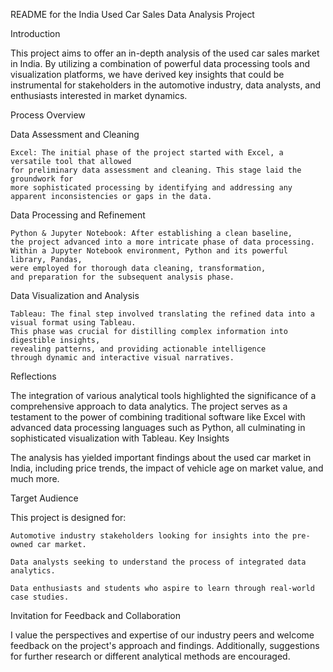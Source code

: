 README for the India Used Car Sales Data Analysis Project

Introduction

This project aims to offer an in-depth analysis of the used car sales market in India. By utilizing a combination of powerful data processing tools and visualization platforms, we have derived key insights that could be instrumental for stakeholders in the automotive industry, data analysts, and enthusiasts interested in market dynamics.

Process Overview

Data Assessment and Cleaning

    Excel: The initial phase of the project started with Excel, a versatile tool that allowed 
    for preliminary data assessment and cleaning. This stage laid the groundwork for 
    more sophisticated processing by identifying and addressing any apparent inconsistencies or gaps in the data.

Data Processing and Refinement

    Python & Jupyter Notebook: After establishing a clean baseline, 
    the project advanced into a more intricate phase of data processing. 
    Within a Jupyter Notebook environment, Python and its powerful library, Pandas, 
    were employed for thorough data cleaning, transformation, 
    and preparation for the subsequent analysis phase.

Data Visualization and Analysis

    Tableau: The final step involved translating the refined data into a visual format using Tableau. 
    This phase was crucial for distilling complex information into digestible insights, 
    revealing patterns, and providing actionable intelligence 
    through dynamic and interactive visual narratives.

Reflections

The integration of various analytical tools highlighted the significance of a comprehensive approach to data analytics. The project serves as a testament to the power of combining traditional software like Excel with advanced data processing languages such as Python, all culminating in sophisticated visualization with Tableau.
Key Insights

The analysis has yielded important findings about the used car market in India, including price trends, the impact of vehicle age on market value, and much more.

Target Audience

This project is designed for:

    Automotive industry stakeholders looking for insights into the pre-owned car market.
    
    Data analysts seeking to understand the process of integrated data analytics.
    
    Data enthusiasts and students who aspire to learn through real-world case studies.

Invitation for Feedback and Collaboration

I value the perspectives and expertise of our industry peers and welcome feedback on the project's approach and findings. Additionally, suggestions for further research or different analytical methods are encouraged.
